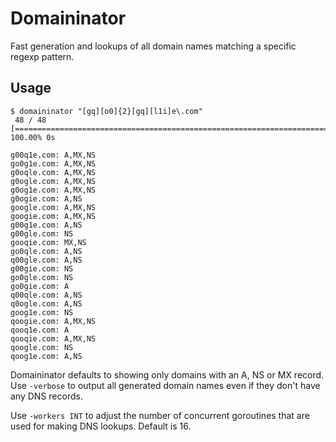 # Domaininator

Fast generation and lookups of all domain names matching a specific regexp
pattern.

## Usage

```
$ domaininator "[gq][o0]{2}[gq][l1i]e\.com"
 48 / 48 [=========================================================================] 100.00% 0s

g00q1e.com: A,MX,NS
go0g1e.com: A,MX,NS
g0oqle.com: A,MX,NS
g0ogle.com: A,MX,NS
g0og1e.com: A,MX,NS
g0ogie.com: A,NS
google.com: A,MX,NS
googie.com: A,MX,NS
g00g1e.com: A,NS
g00gle.com: NS
gooqie.com: MX,NS
go0qle.com: A,NS
q00gle.com: A,NS
g00gie.com: NS
go0gle.com: NS
go0gie.com: A
q00qle.com: A,NS
q0ogle.com: A,NS
goog1e.com: NS
qoogie.com: A,MX,NS
qooq1e.com: A
qooqie.com: A,MX,NS
qoogle.com: NS
qoog1e.com: A,NS
```

Domaininator defaults to showing only domains with an A, NS or MX record. Use `-verbose` to output all generated domain names even if they don't have any DNS records.

Use `-workers INT` to adjust the number of concurrent goroutines that are used
for making DNS lookups. Default is 16.

